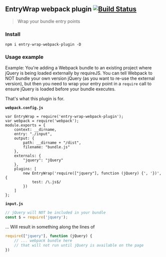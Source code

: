 ## EntryWrap webpack plugin [![Build Status](https://travis-ci.org/shakyShane/entry-wrap-webpack-plugin.svg?branch=master)](https://travis-ci.org/shakyShane/entry-wrap-webpack-plugin)

> Wrap your bundle entry points

### Install 

```shell
npm i entry-wrap-webpack-plugin -D
```

### Usage example

Example: You're adding a Webpack bundle to an existing project where jQuery
is being loaded externally by requireJS. You can tell Webpack to NOT bundle
your own version jQuery (as you want to re-use the external version), but then 
you need to wrap your entry point in a `require` call
to ensure jQuery is loaded before your bundle executes. 

That's what this plugin is for.

**`webpack.config.js`**

```shell
var EntryWrap = require('entry-wrap-webpack-plugin');
var webpack = require('webpack');
module.exports = {
    context: __dirname,
    entry: "./input",
    output: {
        path: __dirname + "/dist",
        filename: "bundle.js"
    },
    externals: {
		"jquery": "jQuery"
	},
    plugins: [
        new EntryWrap('require(["jquery"], function (jQuery) {', '})',{
            test: /\.js$/
        })
    ]
};
```

**`input.js`**
```js
// jQuery will NOT be included in your bundle
const $ = require('jquery');
```

... Will result in something along the lines of

```js
require(["jquery"], function (jQuery) {
	// ... webpack bundle here
	// that will not run until jQuery is available on the page
})
```
